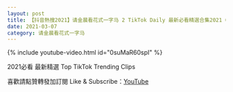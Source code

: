 ```yaml
---
layout: post
title: 【抖音熱搜2021】请金晨看花式一字马 2 TikTok Daily 最新必看精選合集2021 03 07
date: 2021-03-07
category: 请金晨看花式一字马
---
```


{% include youtube-video.html id="0suMaR60spI" %}

2021必看 最新精選 Top TikTok Trending Clips

喜歡請點贊轉發加訂閱 Like & Subscribe：[YouTube](https://www.youtube.com/channel/UCAoR7VcanIPd04uEq_GIylA/videos)

